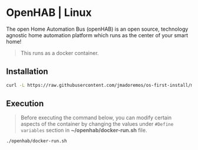 # OpenHAB | Linux

The open Home Automation Bus (openHAB) is an open source, technology agnostic home automation platform which runs as the center of your smart home!

> This runs as a docker container.

## Installation

```bash
curl -L https://raw.githubusercontent.com/jmadoremos/os-first-install/master/linux/shared/openhab/install.sh | bash
```

## Execution

> Before executing the command below, you can modify certain aspects of the container by changing the values under `#Define variables` section in **~/openhab/docker-run.sh** file.

```bash
./openhab/docker-run.sh
```
